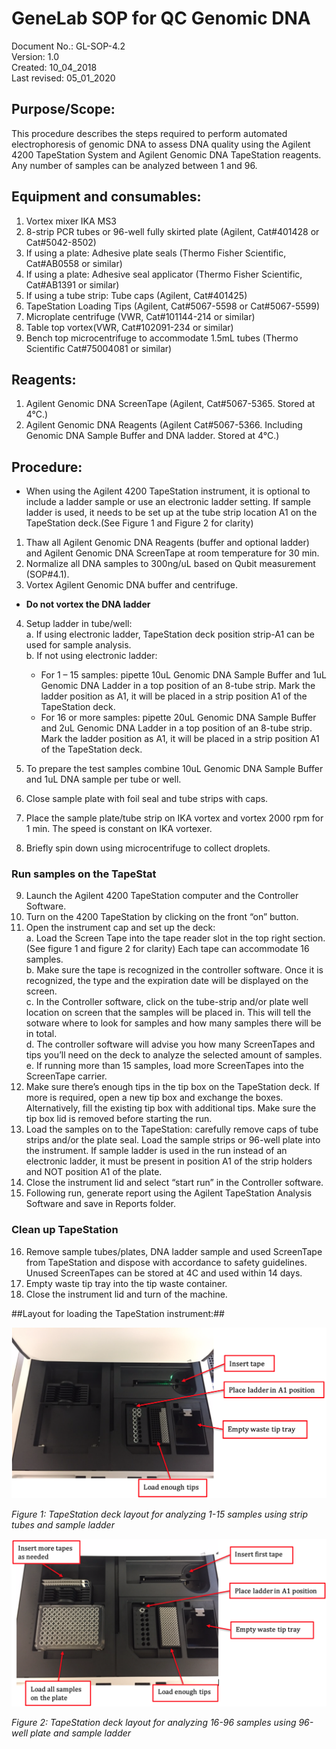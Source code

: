# GeneLab SOP for QC Genomic DNA #
Document No.:	GL-SOP-4.2  
Version:	1.0  
Created:	10_04_2018  
Last revised: 	05_01_2020  

## Purpose/Scope: ##
This procedure describes the steps required to perform automated electrophoresis of genomic DNA to assess DNA quality using the Agilent 4200 TapeStation System and Agilent Genomic DNA TapeStation reagents. Any number of samples can be analyzed between 1 and 96.

## Equipment and consumables:	##
1.	Vortex mixer IKA MS3
2.	8-strip PCR tubes or 96-well fully skirted plate (Agilent, Cat#401428 or Cat#5042-8502) 
3.	If using a plate: Adhesive plate seals (Thermo Fisher Scientific, Cat#AB0558 or similar) 
4.	If using a plate: Adhesive seal applicator (Thermo Fisher Scientific, Cat#AB1391 or similar) 
5.	If using a tube strip: Tube caps (Agilent, Cat#401425) 
6.	TapeStation Loading Tips (Agilent, Cat#5067-5598 or Cat#5067-5599)
7.	Microplate centrifuge (VWR, Cat#101144-214 or similar) 
8.	Table top vortex(VWR, Cat#102091-234 or similar) 
9.	Bench top microcentrifuge to accommodate 1.5mL tubes (Thermo Scientific Cat#75004081 or similar)

## Reagents: ##
1.	Agilent Genomic DNA ScreenTape (Agilent, Cat#5067-5365. Stored at 4°C.)
2.	Agilent Genomic DNA Reagents (Agilent Cat#5067-5366. Including Genomic DNA Sample Buffer and DNA ladder. Stored at 4°C.)  

## Procedure: ##
* When using the Agilent 4200 TapeStation instrument, it is optional to include a ladder sample or use an electronic ladder setting. If sample ladder is used, it needs to be set up at the tube strip location A1 on the TapeStation deck.(See Figure 1 and Figure 2 for clarity) 
1.	Thaw all Agilent Genomic DNA Reagents (buffer and optional ladder) and Agilent Genomic DNA ScreenTape at room temperature for 30 min.
2.	Normalize all DNA samples to 300ng/uL based on Qubit measurement (SOP#4.1). 
3.	Vortex Agilent Genomic DNA buffer and centrifuge. 
* **Do not vortex the DNA ladder**
4.	Setup ladder in tube/well:  
  a. If using electronic ladder, TapeStation deck position strip-A1 can be used for sample analysis.  
  b. If not using electronic ladder:  
      * For 1 – 15 samples: pipette 10uL Genomic DNA Sample Buffer and 1uL Genomic DNA Ladder in a top position of an 8-tube strip. Mark the ladder position as A1, it will be placed in a strip position A1 of the TapeStation deck.  
      * For 16 or more samples: pipette 20uL Genomic DNA Sample Buffer and 2uL Genomic DNA Ladder in a top position of an 8-tube strip. Mark the ladder position as A1, it will be placed in a strip position A1 of the TapeStation deck.  

5.	To prepare the test samples combine 10uL Genomic DNA Sample Buffer and 1uL DNA sample per tube or well. 
6.	Close sample plate with foil seal and tube strips with caps.
7.	Place the sample plate/tube strip on IKA vortex and vortex 2000 rpm for 1 min. The speed is constant on IKA vortexer. 
8.	Briefly spin down using microcentrifuge to collect droplets.

### Run samples on the TapeStat ###
9.	Launch the Agilent 4200 TapeStation computer and the Controller Software.
10.	Turn on the 4200 TapeStation by clicking on the front “on” button.
11.	Open the instrument cap and set up the deck:  
  a. Load the Screen Tape into the tape reader slot in the top right section. (See figure 1 and figure 2 for clarity) Each tape can accommodate 16 samples.  
  b. Make sure the tape is recognized in the controller software. Once it is recognized, the type and the expiration date will be displayed on the screen.  
  c. In the Controller software, click on the tube-strip and/or plate well location on screen that the samples will be placed in. This will tell the sotware where to look for samples and how many samples there will be in total.   
  d. The controller software will advise you how many ScreenTapes and tips you’ll need on the deck to analyze the selected amount of samples.  
  e. If running more than 15 samples, load more ScreenTapes into the ScreenTape carrier.  
12.	Make sure there’s enough tips in the tip box on the TapeStation deck. If more is required, open a new tip box and exchange the boxes. Alternatively, fill the existing tip box with additional tips. Make sure the tip box lid is removed before starting the run. 
13.	Load the samples on to the TapeStation: carefully remove caps of tube strips and/or the plate seal. Load the sample strips or 96-well plate into the instrument. If sample ladder is used in the run instead of an electronic ladder, it must be present in position A1 of the strip holders and NOT position A1 of the plate. 
14.	Close the instrument lid and select “start run” in the Controller software. 
15.	Following run, generate report using the Agilent TapeStation Analysis Software and save in Reports folder. 

### Clean up TapeStation ###
16.	Remove sample tubes/plates, DNA ladder sample and used ScreenTape from TapeStation and dispose with accordance to safety guidelines. Unused ScreenTapes can be stored at 4C and used within 14 days. 
17.	Empty waste tip tray into the tip waste container.
18.	Close the instrument lid and turn of the machine. 

##Layout for loading the TapeStation instrument:##

<img src="deck_layout_pic1.png">

*Figure 1: TapeStation deck layout for analyzing 1-15 samples using strip tubes and sample ladder*

<img src="deck_layout_pic2.png">
          
*Figure 2: TapeStation deck layout for analyzing 16-96 samples using 96-well plate and sample ladder*         
